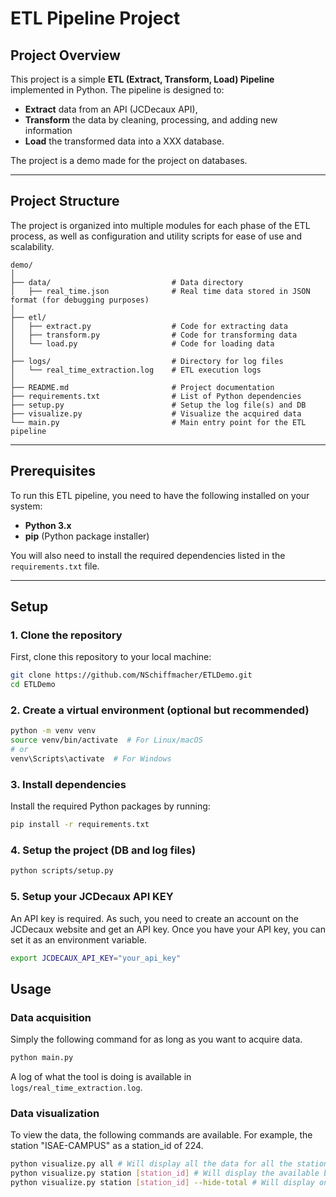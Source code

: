 # ETL Pipeline Project

## Project Overview

This project is a simple **ETL (Extract, Transform, Load) Pipeline** implemented in Python. The pipeline is designed to:
- **Extract** data from an API (JCDecaux API),
- **Transform** the data by cleaning, processing, and adding new information
- **Load** the transformed data into a XXX database.

The project is a demo made for the project on databases. 

---

## Project Structure

The project is organized into multiple modules for each phase of the ETL process, as well as configuration and utility scripts for ease of use and scalability.

```
demo/
│
├── data/                           # Data directory
│   ├── real_time.json              # Real time data stored in JSON format (for debugging purposes)
│
├── etl/
│   ├── extract.py                  # Code for extracting data
│   ├── transform.py                # Code for transforming data
│   └── load.py                     # Code for loading data
│
├── logs/                           # Directory for log files
│   └── real_time_extraction.log    # ETL execution logs
│
├── README.md                       # Project documentation
├── requirements.txt                # List of Python dependencies
├── setup.py                        # Setup the log file(s) and DB
├── visualize.py                    # Visualize the acquired data
└── main.py                         # Main entry point for the ETL pipeline
```

---

## Prerequisites

To run this ETL pipeline, you need to have the following installed on your system:
- **Python 3.x**
- **pip** (Python package installer)

You will also need to install the required dependencies listed in the `requirements.txt` file.

---

## Setup

### 1. Clone the repository
First, clone this repository to your local machine:

```bash
git clone https://github.com/NSchiffmacher/ETLDemo.git
cd ETLDemo
```

### 2. Create a virtual environment (optional but recommended)
```bash
python -m venv venv
source venv/bin/activate  # For Linux/macOS
# or
venv\Scripts\activate  # For Windows
```

### 3. Install dependencies
Install the required Python packages by running:

```bash
pip install -r requirements.txt
```

### 4. Setup the project (DB and log files)

```bash
python scripts/setup.py
```

### 5. Setup your JCDecaux API KEY

An API key is required. As such, you need to create an account on the JCDecaux website and get an API key. Once you have your API key, you can set it as an environment variable.

```bash
export JCDECAUX_API_KEY="your_api_key"
```

## Usage 

### Data acquisition

Simply the following command for as long as you want to acquire data.

```bash
python main.py
```

A log of what the tool is doing is available in `logs/real_time_extraction.log`.

### Data visualization

To view the data, the following commands are available. For example, the station "ISAE-CAMPUS" as a station_id of 224.

```bash
python visualize.py all # Will display all the data for all the stations
python visualize.py station [station_id] # Will display the available bikes and total number of bike stands for station [station_id]
python visualize.py station [station_id] --hide-total # Will display only the available bikes for station [station_id]
```

